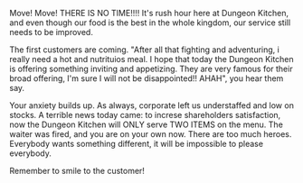 Move! Move! THERE IS NO TIME!!!!
It's rush hour here at Dungeon Kitchen, and even though our food is the best in the whole kingdom, our service still needs to be improved.

The first customers are coming.
"After all that fighting and adventuring, i really need a hot and nutrituios meal. I hope that today the Dungeon Kitchen is offering something inviting and appetizing. They are very famous for their broad offering, I'm sure I will not be disappointed!! AHAH", you hear them say.

Your anxiety builds up.
As always, corporate left us understaffed and low on stocks.
A terrible news today came: to increse shareholders satisfaction, now the Dungeon Kitchen will ONLY serve TWO ITEMS on the menu. 
The waiter was fired, and you are on your own now.
There are too much heroes. Everybody wants something different, it will be impossible to please everybody.

Remember to smile to the customer!

